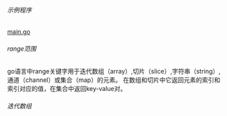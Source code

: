 ###### 示例程序
[main.go](./main.go)

###### range范围

go语言中range关键字用于迭代数组（array）,切片（slice）,字符串（string）,通道（channel）或集合（map）的元素。
在数组和切片中它返回元素的索引和索引对应的值，在集合中返回key-value对。


###### 迭代数组
